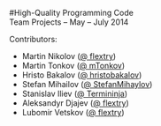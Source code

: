 #High-Quality Programming Code <br/>Team Projects – May – July 2014

Contributors:
* Martin Nikolov ([@ flextry](https://github.com/flextry))
* Martin Tonkov ([@ mTonkov](https://github.com/mTonkov))
* Hristo Bakalov ([@ hristobakalov](https://github.com/hristobakalov))
* Stefan Mihailov ([@ StefanMihaylov](https://github.com/StefanMihaylov))
* Stanislav Iliev ([@ Termininja](https://github.com/Termininja))
* Aleksandyr Djajev ([@ flextry](https://github.com/flextry))
* Lubomir Vetskov ([@ flextry](https://github.com/flextry))
